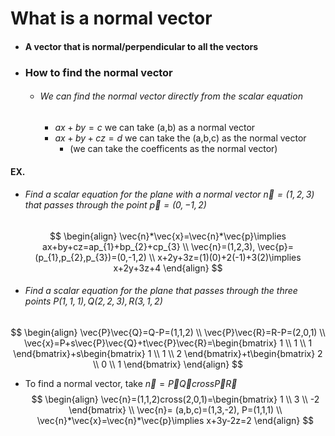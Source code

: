 # What is a normal vector
- #### A vector that is normal/perpendicular to all the vectors 
- ### How to find the normal vector
	- ###### We can find the normal vector directly from the scalar equation
		- $ax+by=c$ we can take (a,b) as a normal vector
		- $ax+by+cz=d$ we can take the (a,b,c) as the normal vector
			- (we can take the coefficents as the normal vector)
#### EX.
- ###### Find a scalar equation for the plane with a normal vector $\vec{n}=(1,2,3)$ that passes through the point $\vec{p}=(0,-1,2)$ 
$$
\begin{align}
\vec{n}*\vec{x}=\vec{n}*\vec{p}\implies ax+by+cz=ap_{1}+bp_{2}+cp_{3} \\
\vec{n}=(1,2,3), \vec{p}=(p_{1},p_{2},p_{3})=(0,-1,2) \\
x+2y+3z=(1)(0)+2(-1)+3(2)\implies x+2y+3z+4
\end{align}
$$
- ###### Find a scalar equation for the plane that passes through the three points $P(1,1,1),Q(2,2,3),R(3,1,2)$
$$
\begin{align}
\vec{P}\vec{Q}=Q-P=(1,1,2) \\
\vec{P}\vec{R}=R-P=(2,0,1) \\
\vec{x}=P+s\vec{P}\vec{Q}+t\vec{P}\vec{R}=\begin{bmatrix}
1 \\
1 \\
1
\end{bmatrix}+s\begin{bmatrix}
1 \\
1 \\
2
\end{bmatrix}+t\begin{bmatrix}
2 \\
0 \\
1
\end{bmatrix}
\end{align}
$$
- To find a normal vector, take $\vec{n}=\vec{P}\vec{Q}cross\vec{P}\vec{R}$
$$
\begin{align}
\vec{n}=(1,1,2)cross(2,0,1)=\begin{bmatrix}
1 \\
3 \\
-2
\end{bmatrix} \\
\vec{n}= (a,b,c)=(1,3,-2), P=(1,1,1) \\
\vec{n}*\vec{x}=\vec{n}*\vec{p}\implies x+3y-2z=2
\end{align}
$$
